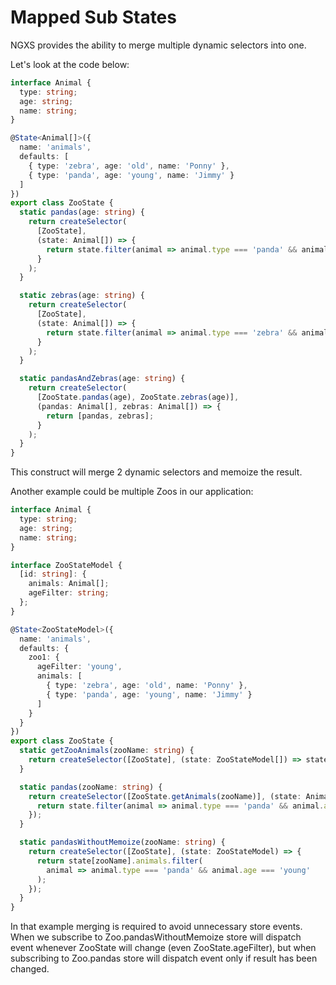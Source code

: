 # Mapped Sub States

NGXS provides the ability to merge multiple dynamic selectors into one.

Let's look at the code below:

<!-- prettier-ignore -->
```ts
interface Animal {
  type: string;
  age: string;
  name: string;
}

@State<Animal[]>({
  name: 'animals',
  defaults: [
    { type: 'zebra', age: 'old', name: 'Ponny' },
    { type: 'panda', age: 'young', name: 'Jimmy' }
  ]
})
export class ZooState {
  static pandas(age: string) {
    return createSelector(
      [ZooState],
      (state: Animal[]) => {
        return state.filter(animal => animal.type === 'panda' && animal.age === age);
      }
    );
  }

  static zebras(age: string) {
    return createSelector(
      [ZooState],
      (state: Animal[]) => {
        return state.filter(animal => animal.type === 'zebra' && animal.age === age);
      }
    );
  }

  static pandasAndZebras(age: string) {
    return createSelector(
      [ZooState.pandas(age), ZooState.zebras(age)],
      (pandas: Animal[], zebras: Animal[]) => {
        return [pandas, zebras];
      }
    );
  }
}
```

This construct will merge 2 dynamic selectors and memoize the result.

Another example could be multiple Zoos in our application:

```ts
interface Animal {
  type: string;
  age: string;
  name: string;
}

interface ZooStateModel {
  [id: string]: {
    animals: Animal[];
    ageFilter: string;
  };
}

@State<ZooStateModel>({
  name: 'animals',
  defaults: {
    zoo1: {
      ageFilter: 'young',
      animals: [
        { type: 'zebra', age: 'old', name: 'Ponny' },
        { type: 'panda', age: 'young', name: 'Jimmy' }
      ]
    }
  }
})
export class ZooState {
  static getZooAnimals(zooName: string) {
    return createSelector([ZooState], (state: ZooStateModel[]) => state[zooName].animals);
  }

  static pandas(zooName: string) {
    return createSelector([ZooState.getAnimals(zooName)], (state: Animal[]) => {
      return state.filter(animal => animal.type === 'panda' && animal.age === 'young');
    });
  }

  static pandasWithoutMemoize(zooName: string) {
    return createSelector([ZooState], (state: ZooStateModel) => {
      return state[zooName].animals.filter(
        animal => animal.type === 'panda' && animal.age === 'young'
      );
    });
  }
}
```

In that example merging is required to avoid unnecessary store events.
When we subscribe to Zoo.pandasWithoutMemoize store will dispatch event whenever ZooState will change (even ZooState.ageFilter), but when subscribing to Zoo.pandas store will dispatch event only if result has been changed.
